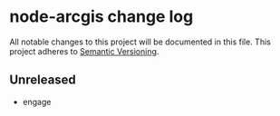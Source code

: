 # node-arcgis change log

All notable changes to this project will be documented in this file. This project adheres to [Semantic Versioning](http://semver.org/).

## Unreleased
* engage
